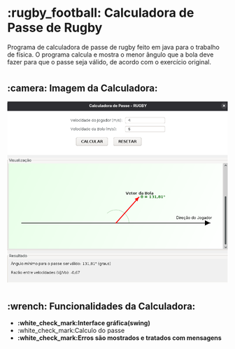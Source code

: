 <h1><strong>:rugby_football: Calculadora de Passe de Rugby</strong></h1>

Programa de calculadora de passe de rugby feito em java para o trabalho de física. O programa calcula e mostra o menor ângulo que a bola deve fazer para que o passe seja válido, de acordo com o exercício original.
#

<h2>:camera: Imagem da Calculadora:</h2>

![Imagem da Calculadora](calculadora.png)

#

<h2><strong>:wrench: Funcionalidades da Calculadora:</strong></h2>
<ul>
  <li><strong>:white_check_mark:Interface gráfica(swing)</strong></li>
  <li><strong></strong>:white_check_mark:Calculo do passe</strong></li>
  <li><strong>:white_check_mark:Erros são mostrados e tratados com mensagens</strong></li>
  </ul>
